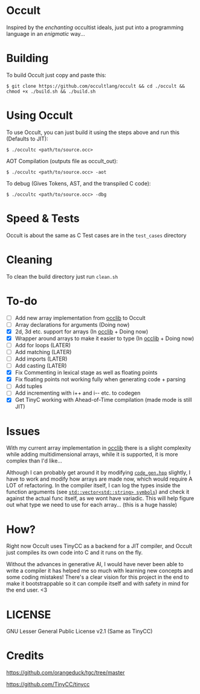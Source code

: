 # Occult
Inspired by the *enchanting* occultist ideals, just put into a programming language in an *enigmatic* way... 

# Building
To build Occult just copy and paste this:
```
$ git clone https://github.com/occultlang/occult && cd ./occult && chmod +x ./build.sh && ./build.sh
```

# Using Occult
To use Occult, you can just build it using the steps above and run this (Defaults to JIT):
```
$ ./occultc <path/to/source.occ> 
```
AOT Compilation (outputs file as occult_out):
```
$ ./occultc <path/to/source.occ> -aot
```
To debug (Gives Tokens, AST, and the transpiled C code):
```
$ ./occultc <path/to/source.occ> -dbg
```

# Speed & Tests
Occult is about the same as C 
Test cases are in the `test_cases` directory

# Cleaning
To clean the build directory just run `clean.sh`

# To-do
- [ ] Add new array implementation from [occlib](https://github.com/occultlang/occlib) to Occult
- [ ] Array declarations for arguments (Doing now)
- [x] 2d, 3d etc. support for arrays (In [occlib](https://github.com/occultlang/occlib) + Doing now)
- [x] Wrapper around arrays to make it easier to type (In [occlib](https://github.com/occultlang/occlib) + Doing now)
- [ ] Add for loops (LATER)
- [ ] Add matching (LATER)
- [ ] Add imports (LATER)
- [ ] Add casting (LATER)
- [x] Fix Commenting in lexical stage as well as floating points
- [x] Fix floating points not working fully when generating code + parsing
- [ ] Add tuples
- [ ] Add incrementing with i++ and i-- etc. to codegen 
- [x] Get TinyC working with Ahead-of-Time compilation (made mode is still JIT)

# Issues 
With my current array implementation in [occlib](https://github.com/occultlang/occlib) there is a slight complexity while adding multidimensional arrays, while it is supported, it is more complex than I'd like...
 
Although I can probably get around it by modifying [`code_gen.hpp`](https://github.com/occultlang/occult/blob/main/code_generation/code_gen.hpp) slightly, I have to work and modify how arrays are made now, which would require A LOT of refactoring.
In the compiler itself, I can log the types inside the function arguments (see [`std::vector<std::string> symbols`](https://github.com/occultlang/occult/blob/462f078cdb715e102ba011a9663fcff9f3b0ef94/code_generation/code_gen.hpp#L26)) and check it against the actual func itself, as we wont have variadic. This will help figure out what type we need to use for each array... (this is a huge hassle)

# How?
Right now Occult uses TinyCC as a backend for a JIT compiler, and Occult just compiles its own code into C and it runs on the fly.

Without the advances in generative AI, I would have never been able to write a compiler it has helped me so much with learning new concepts and some coding mistakes!
There's a clear vision for this project in the end to make it bootstrappable so it can compile itself and with safety in mind for the end user. <3 

# LICENSE
GNU Lesser General Public License v2.1 (Same as TinyCC)

# Credits
https://github.com/orangeduck/tgc/tree/master

https://github.com/TinyCC/tinycc

